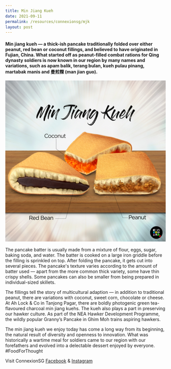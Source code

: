 ```yaml
---
title: Min Jiang Kueh
date: 2021-09-11
permalink: /resources/connexionsg/mjk
layout: post
---
```

#### Min jiang kueh — a thick-ish pancake traditionally folded over either peanut, red bean or coconut fillings, and believed to have originated in Fujian, China. What started off as peanut-filled combat rations for Qing dynasty soldiers is now known in our region by many names and variations, such as apam balik, terang bulan, kueh pulau pinang, martabak manis and 曼煎粿 (man jian guo).

![Alt text for image on Isomer site](/images/minjiangkueh_final.jpeg)

The pancake batter is usually made from a mixture of flour, eggs, sugar, baking soda, and water. The batter is cooked on a large iron griddle before the filling is sprinkled on top. After folding the pancake, it gets cut into several pieces. The pancake's texture varies according to the amount of batter used — apart from the more common thick variety, some have thin crispy shells. Some pancakes can also be smaller from being prepared in individual-sized skillets.

The fillings tell the story of multicultural adaption — in addition to traditional peanut, there are variations with coconut, sweet corn, chocolate or cheese. At Ah Lock & Co in Tanjong Pagar, there are boldly photogenic green tea-flavoured charcoal min jiang kuehs. The kueh also plays a part in preserving our hawker culture. As part of the NEA Hawker Development Programme, the wildly popular Granny’s Pancake in Ghim Moh trains aspiring hawkers.

The min jiang kueh we enjoy today has come a long way from its beginning, the natural result of diversity and openness to innovation. What was historically a wartime meal for soldiers came to our region with our forefathers and evolved into a delectable dessert enjoyed by everyone. #FoodForThought

Visit ConnexionSG [Facebook](https://www.facebook.com/ConnexionSG) & [Instagram](https://www.instagram.com/connexionsg/)